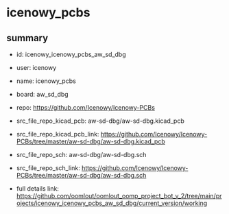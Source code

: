 # icenowy_pcbs
 
## summary 
* id: icenowy_icenowy_pcbs_aw_sd_dbg
* user: icenowy
* name: icenowy_pcbs
* board: aw_sd_dbg
* repo: https://github.com/Icenowy/Icenowy-PCBs
* src_file_repo_kicad_pcb: aw-sd-dbg/aw-sd-dbg.kicad_pcb
* src_file_repo_kicad_pcb_link: https://github.com/Icenowy/Icenowy-PCBs/tree/master/aw-sd-dbg/aw-sd-dbg.kicad_pcb


* src_file_repo_sch: aw-sd-dbg/aw-sd-dbg.sch
* src_file_repo_sch_link: https://github.com/Icenowy/Icenowy-PCBs/tree/master/aw-sd-dbg/aw-sd-dbg.sch
* full details link: https://github.com/oomlout/oomlout_oomp_project_bot_v_2/tree/main/projects/icenowy_icenowy_pcbs_aw_sd_dbg/current_version/working  







